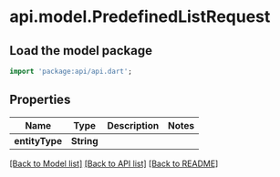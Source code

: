 # api.model.PredefinedListRequest

## Load the model package
```dart
import 'package:api/api.dart';
```

## Properties
Name | Type | Description | Notes
------------ | ------------- | ------------- | -------------
**entityType** | **String** |  | 

[[Back to Model list]](../README.md#documentation-for-models) [[Back to API list]](../README.md#documentation-for-api-endpoints) [[Back to README]](../README.md)


